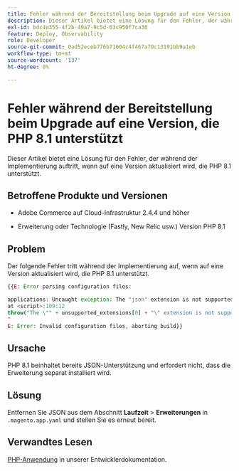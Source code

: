 ```yaml
---
title: Fehler während der Bereitstellung beim Upgrade auf eine Version, die PHP 8.1 unterstützt
description: Dieser Artikel bietet eine Lösung für den Fehler, der während der Implementierung auftritt, wenn auf eine Version aktualisiert wird, die PHP 8.1 unterstützt.
exl-id: bdc4a355-4f2b-49a7-9c5d-63c950f7ca30
feature: Deploy, Observability
role: Developer
source-git-commit: 0ad52eceb776b71604c4f467a70c13191bb9a1eb
workflow-type: tm+mt
source-wordcount: '137'
ht-degree: 0%

---
```


# Fehler während der Bereitstellung beim Upgrade auf eine Version, die PHP 8.1 unterstützt

Dieser Artikel bietet eine Lösung für den Fehler, der während der Implementierung auftritt, wenn auf eine Version aktualisiert wird, die PHP 8.1 unterstützt.

## Betroffene Produkte und Versionen

* Adobe Commerce auf Cloud-Infrastruktur 2.4.4 und höher

* Erweiterung oder Technologie (Fastly, New Relic usw.) Version PHP 8.1

## Problem

Der folgende Fehler tritt während der Implementierung auf, wenn auf eine Version aktualisiert wird, die PHP 8.1 unterstützt.

```PHP
{{E: Error parsing configuration files:

applications: Uncaught exception: The "json" extension is not supported for php:8.1
at <script>:109:12
throw("The \"" + unsupported_extensions[0] + "\" extension is not supported for " + service.type);
^
E: Error: Invalid configuration files, aborting build}}
```

## Ursache

PHP 8.1 beinhaltet bereits JSON-Unterstützung und erfordert nicht, dass die Erweiterung separat installiert wird.

## Lösung

Entfernen Sie JSON aus dem Abschnitt **Laufzeit** > **Erweiterungen** in `.magento.app.yaml` und stellen Sie es erneut bereit.

## Verwandtes Lesen

[PHP-Anwendung](https://devdocs.magento.com/cloud/project/magento-app-php-application.html) in unserer Entwicklerdokumentation.

